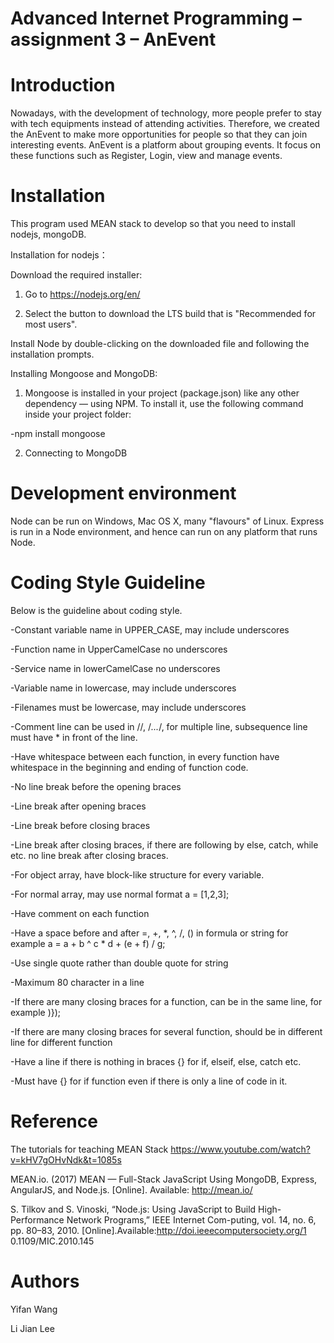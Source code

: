# Advanced Internet Programming – assignment 3 – AnEvent

# Introduction 

Nowadays, with the development of technology, more people prefer to stay with tech equipments instead of attending activities. Therefore, we created the AnEvent to make more opportunities for people so that they can join interesting events.
AnEvent is a platform about grouping events. It focus on these functions such as Register, Login, view and manage events. 


# Installation

This program used MEAN stack to develop so that you need to install nodejs, mongoDB. 

Installation for nodejs：

Download the required installer:

1. Go to https://nodejs.org/en/

2. Select the button to download the LTS build that is "Recommended for most users".

Install Node by double-clicking on the downloaded file and following the installation prompts.

Installing Mongoose and MongoDB:

1. Mongoose is installed in your project (package.json) like any other dependency — using NPM. To install it, use the following command inside your project folder:

-npm install mongoose

2. Connecting to MongoDB

# Development environment 

Node can be run on Windows, Mac OS X, many "flavours" of Linux. Express is run in a Node environment, and hence can run on any platform that runs Node.

# Coding Style Guideline

Below is the guideline about coding style.

-Constant variable name in UPPER_CASE, may include underscores

-Function name in UpperCamelCase no underscores

-Service name in lowerCamelCase no underscores 

-Variable name in lowercase, may include underscores

-Filenames must be lowercase, may include underscores

-Comment line can be used in //, /*...*/, for multiple line, subsequence line must have * in front of the line.

-Have whitespace between each function, in every function have whitespace in the beginning and ending of function code.

-No line break before the opening braces

-Line break after opening braces

-Line break before closing braces

-Line break after closing braces, if there are following by else, catch, while etc. no line break after closing braces.

-For object array, have block-like structure for every variable.

-For normal array, may use normal format a = [1,2,3];

-Have comment on each function

-Have a space before and after =, +, *, ^, /, () in formula or string for example a = a + b ^ c * d + (e + f) / g;

-Use single quote rather than double quote for string

-Maximum 80 character in a line

-If there are many closing braces for a function, can be in the same line, for example )});

-If there are many closing braces for several function, should be in different line for different function

-Have a line if there is nothing in braces {} for if, elseif, else, catch etc.

-Must have {} for if function even if there is only a line of code in it.






# Reference 


The tutorials for teaching MEAN Stack 
https://www.youtube.com/watch?v=kHV7gOHvNdk&t=1085s

MEAN.io. (2017) MEAN — Full-Stack JavaScript Using MongoDB, Express, AngularJS, and Node.js. [Online]. Available: http://mean.io/

S. Tilkov and S. Vinoski, “Node.js: Using JavaScript to Build High-Performance Network Programs,” IEEE Internet Com-puting, vol. 14, no. 6, pp. 80–83, 2010. [Online].Available:http://doi.ieeecomputersociety.org/1 0.1109/MIC.2010.145



# Authors 


Yifan Wang 

Li Jian Lee
